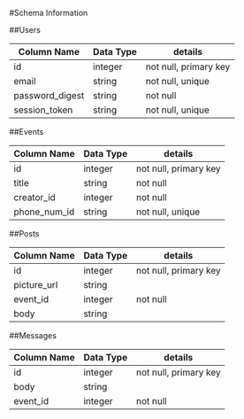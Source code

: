 #Schema Information

##Users

| Column Name     | Data Type | details               |
|-----------------|-----------|-----------------------|
| id              | integer   | not null, primary key |
| email           | string    | not null, unique      |
| password_digest | string    | not null              |
| session_token   | string    | not null, unique      |


##Events

| Column Name  | Data Type | details               |
|--------------|-----------|-----------------------|
| id           | integer   | not null, primary key |
| title        | string    | not null              |
| creator_id   | integer   | not null              |
| phone_num_id | string    | not null, unique      |


##Posts

| Column Name | Data Type | details               |
|-------------|-----------|-----------------------|
| id          | integer   | not null, primary key |
| picture_url | string    |                       |
| event_id    | integer   | not null              |
| body        | string    |                       |


##Messages

| Column Name | Data Type | details               |
|-------------|-----------|-----------------------|
| id          | integer   | not null, primary key |
| body        | string    |                       |
| event_id    | integer   | not null              |
